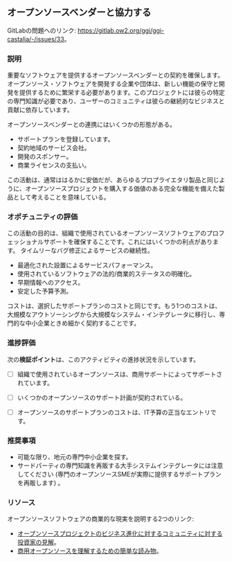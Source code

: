 ## オープンソースベンダーと協力する

GitLabの問題へのリンク: <https://gitlab.ow2.org/ggi/ggi-castalia/-/issues/33>。

### 説明

重要なソフトウェアを提供するオープンソースベンダーとの契約を確保します。オープンソース・ソフトウェアを開発する企業や団体は、新しい機能の保守と開発を提供するために繁栄する必要があります。このプロジェクトには彼らの特定の専門知識が必要であり、ユーザーのコミュニティは彼らの継続的なビジネスと貢献に依存しています。

オープンソースベンダーとの連携にはいくつかの形態がある。
* サポートプランを登録しています。
* 契約地域のサービス会社。
* 開発のスポンサー。
* 商業ライセンスの支払い。

この活動は、通常ははるかに安価だが、あらゆるプロプライエタリ製品と同じように、オープンソースプロジェクトを購入する価値のある完全な機能を備えた製品として考えることを意味している。

### オポチュニティの評価

この活動の目的は、組織で使用されているオープンソースソフトウェアのプロフェッショナルサポートを確保することです。これにはいくつかの利点があります。
タイムリーなバグ修正によるサービスの継続性。
* 最適化された設置によるサービスパフォーマンス。
* 使用されているソフトウェアの法的/商業的ステータスの明確化。
* 早期情報へのアクセス。
* 安定した予算予測。

コストは、選択したサポートプランのコストと同じです。もう1つのコストは、大規模なアウトソーシングから大規模なシステム・インテグレータに移行し、専門的な中小企業ときめ細かく契約することです。

### 進捗評価

次の**検証ポイント**は、このアクティビティの進捗状況を示しています。
- [ ] 組織で使用されているオープンソースは、商用サポートによってサポートされています。
- [ ] いくつかのオープンソースのサポート計画が契約されている。
- [ ] オープンソースのサポートプランのコストは、IT予算の正当なエントリです。


### 推奨事項

* 可能な限り、地元の専門中小企業を探す。
* サードパーティの専門知識を再販する大手システムインテグレータには注意してください (専門のオープンソースSMEが実際に提供するサポートプランを再販します) 。

### リソース

オープンソースソフトウェアの商業的な現実を説明する2つのリンク:
* [オープンソースプロジェクトのビジネス進化に対するコミュニティに対する投資家の見解](https://a16z.com/2019/10/04/commercializing-open-source/)。
* [商用オープンソースを理解するための簡単な読み物](https://www.webiny.com/blog/what-is-commercial-open-source)。

